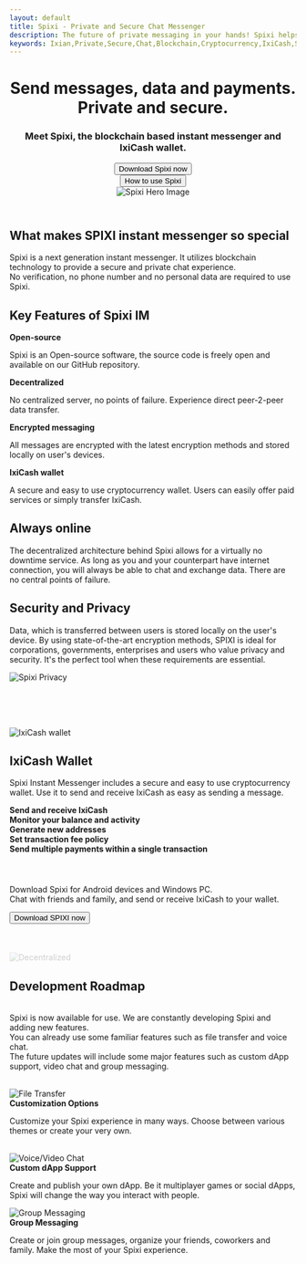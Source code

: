 ```yaml
---
layout: default
title: Spixi - Private and Secure Chat Messenger
description: The future of private messaging in your hands! Spixi helps you keep your conversations completely private!
keywords: Ixian,Private,Secure,Chat,Blockchain,Cryptocurrency,IxiCash,Spixi
---
```

<header>
    <div class="bg-success d-flex align-items-center hero">
        <div class="container">
            <div class="row">
                <div class="col-md-6 col-xl-7 text-left">
                    <h1 class="text-left heroHeading">Send messages, data and payments.<br>Private and secure.</h1>
                    <h3 class="text-left">Meet Spixi, the blockchain based instant messenger and IxiCash wallet.</h3>
                    <a href="download.html"><button class="btn btn-primary text-left radial-fill" type="button">Download Spixi now</button></a><br/>
                    <a href="guide.html"><button class="btn btn-primary text-left radial-fill" type="button">How to use Spixi</button></a>
                </div>
                <div class="col-md-6 col-xl-5 text-center"><img class="img-fluid text-center" src="assets/img/SpixiH.png" style="" alt="Spixi Hero Image"></div>
            </div>
        </div>
    </div>
</header>
<div class="container subHeader">
    <h2 class="text-center">What makes SPIXI instant messenger so special</h2>
    <p class="text-center">Spixi is a next generation instant messenger. It utilizes blockchain technology to provide a secure and private chat experience.<br>No verification, no phone number and no personal data are required to use Spixi.</p><div class="divider"></div>
    <a id="features"></a>
    <div class="row features">
        <h2 class="text-center">Key Features of Spixi IM</h2>
        <div class="col-md-3"><i class="fab fa-osi" data-aos="fade" data-aos-duration="50"></i>
            <strong>Open-source</strong>
            <p class="text-center">Spixi is an Open-source software, the source code is freely open and available on our GitHub repository.</p>
        </div>
        <div class="col-md-3"><i class="fas fa-project-diagram"></i>
            <strong>Decentralized</strong>
            <p class="text-center">No centralized server, no points of failure. Experience direct peer-2-peer data transfer.</p>
        </div>
        <div class="col-md-3"><i class="fas fa-fingerprint"></i>
            <strong>Encrypted messaging</strong>
            <p class="text-center">All messages are encrypted with the latest encryption methods and stored locally on user's devices.</p>
        </div>
        <div class="col-md-3"><i class="fas fa-wallet"></i>
            <strong>IxiCash wallet</strong>
            <p class="text-center">A secure and easy to use cryptocurrency wallet. Users can easily offer paid services or simply transfer IxiCash.</p>
        </div>
    </div><div class="divider"></div>
    <div class="row otherFeatures">
        <div class="col-xl-6">
            <h2>Always online</h2>
            <p>The decentralized architecture behind Spixi allows for a virtually no downtime service. As long as you and your counterpart have internet connection, you will always be able to chat and exchange data. There are no central points of failure.</p>
            <h2>Security and Privacy</h2>
            <p>Data, which is transferred between users is stored locally on the user's device. By using state-of-the-art encryption methods, SPIXI is ideal for corporations, governments, enterprises and users who value privacy and security.
                It's the perfect tool when these requirements are essential.</p>
        </div>
        <div class="col-xl-6"><img src="assets/img/Spixi_privacy.png" alt="Spixi Privacy" class="imgPrivacy"></div>
    </div><div class="divider"></div>
    <a id="wallet"></a>
    <div class="row" style="padding-top: 80px;padding-bottom: 40px;">
        <div class="col-xl-5"><img src="assets/img/IxiCashWallet.png" alt="IxiCash wallet" class="imgWallet"></div>
        <div class="col-xl-7 walletSection">
            <h2>IxiCash Wallet</h2>
            <p>Spixi Instant Messenger includes a secure and easy to use cryptocurrency wallet. Use it to send and receive IxiCash as easy as sending a message.</p>
            <div class="row">
                <div class="col-xl-1 col-1"><i class="fas fa-exchange-alt"></i></div>
                <div class="col"><strong>Send and receive IxiCash</strong></div>
            </div>
            <div class="row">
                <div class="col-xl-1 col-1"><i class="fas fa-chart-line"></i></div>
                <div class="col"><strong>Monitor your balance and activity</strong></div>
            </div>
            <div class="row">
                <div class="col-xl-1 col-1"><i class="fas fa-qrcode"></i></div>
                <div class="col"><strong>Generate new addresses</strong></div>
            </div>
            <div class="row">
                <div class="col-xl-1 col-1"><i class="fas fa-percentage"></i></div>
                <div class="col"><strong>Set transaction fee policy</strong></div>
            </div>
            <div class="row">
                <div class="col-xl-1 col-1"><i class="fas fa-check-double"></i></div>
                <div class="col"><strong>Send multiple payments within a single transaction</strong></div>
            </div>
        </div>
    </div>
</div>
<div class="container downloadBox">
    <div class="shadow example-box">
        <p class="text-center">Download Spixi for Android devices and Windows PC.<br>Chat with friends and family, and send or receive IxiCash to your wallet.</p><a href="download.html" style="z-index:100;"><button class="btn btn-primary text-left radial-fill" type="button">Download SPIXI now</button></a>
        <div class="background-shapes" style="margin-top: 50px;"><img src="assets/img/Decentra.svg" style="opacity: 0.20;" alt='Decentralized'>
        </div>
    </div>
</div>
<a id="roadmap"></a>
<div class="container roadmapTitle">
    <h2 class="text-center">Development Roadmap</h2>
    <p class="text-center"><br>Spixi is now available for use. We are constantly developing Spixi and adding new features.<br>You can already use some familiar features such as file transfer and voice chat.<br>The future updates will include some major features such as custom dApp support, video chat and group messaging. <br><br></p><div class="divider"></div>
</div>
<div class="container">
    <div class="row roadmap">
        <div class="col-md-4">
            <div><img src="assets/img/upcoming4.png" alt='File Transfer'><i class="fas fa-paint-brush"></i></div>
            <strong>Customization Options</strong>
            <p class="text-center">Customize your Spixi experience in many ways. Choose between various themes or create your very own.<br><br></p>
        </div>
        <div class="col-md-4">
            <div><img src="assets/img/upcoming5.png" alt='Voice/Video Chat'><i class="fas fa-rocket"></i></div>
            <strong>Custom dApp Support</strong>
            <p class="text-center">Create and publish your own dApp. Be it multiplayer games or social dApps, Spixi will change the way you interact with people.</p>
        </div>
        <div class="col-md-4">
            <div><img src="assets/img/upcoming3.png" alt='Group Messaging'><i class="fas fa-users"></i></div>
            <strong>Group Messaging</strong>
            <p class="text-center">Create or join group messages, organize your friends, coworkers and family. Make the most of your Spixi experience.</p>
        </div>
    </div>
</div>
